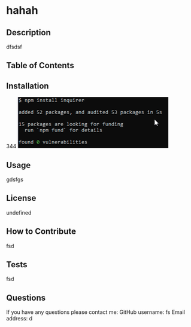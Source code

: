 # hahah


## Description
dfsdsf


## Table of Contents


## Installation
344
![alt text](screenshot.png)


## Usage
gdsfgs


## License
undefined


## How to Contribute
fsd


## Tests
fsd


## Questions
If you have any questions please contact me:
GitHub username: fs
Email address: d